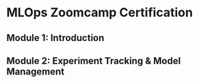 # MLOps Zoomcamp Certification

## Module 1: Introduction

## Module 2: Experiment Tracking & Model Management
